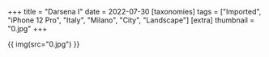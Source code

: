 +++
title = "Darsena I"
date = 2022-07-30
[taxonomies]
tags = ["Imported", "iPhone 12 Pro", "Italy", "Milano", "City", "Landscape"]
[extra]
thumbnail = "0.jpg"
+++

{{ img(src="0.jpg") }}
